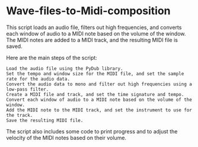 # Wave-files-to-Midi-composition
This script loads an audio file, filters out high frequencies, and converts each window of audio to a MIDI note based on the volume of the window. The MIDI notes are added to a MIDI track, and the resulting MIDI file is saved.

Here are the main steps of the script:

    Load the audio file using the PyDub library.
    Set the tempo and window size for the MIDI file, and set the sample rate for the audio data.
    Convert the audio data to mono and filter out high frequencies using a low-pass filter.
    Create a MIDI file and track, and set the time signature and tempo.
    Convert each window of audio to a MIDI note based on the volume of the window.
    Add the MIDI note to the MIDI track, and set the instrument to use for the track.
    Save the resulting MIDI file.

The script also includes some code to print progress and to adjust the velocity of the MIDI notes based on their volume.

